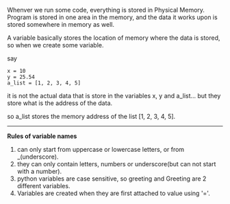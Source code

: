 Whenver we run some code, everything is stored in Physical Memory.
Program is stored in one area in the memory, and the data it works upon is stored somewhere in memory as well.

A variable basically stores the location of memory where the data is stored, so when we create some variable.

say
```
x = 10
y = 25.54
a_list = [1, 2, 3, 4, 5]
```
it is not the actual data that is store in the variables x, y and a_list... but they store what is the address of the data.

so a_list stores the memory address of the list [1, 2, 3, 4, 5].

***
**Rules of variable names**
1. can only start from uppercase or lowercase letters, or from _(underscore).
2. they can only contain letters, numbers or underscore(but can not start with a number).
3. python variables are case sensitive, so greeting and Greeting are 2 different variables.
4. Variables are created when they are first attached to value using '='.

